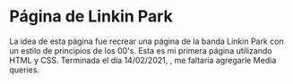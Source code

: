 # Página de Linkin Park

La idea de esta página fue recrear una página de la banda Linkin Park con un estilo de principios de los 00's.
Esta es mi primera página utilizando HTML y CSS. Terminada el día 14/02/2021, , me faltaría agregarle Media queries.

